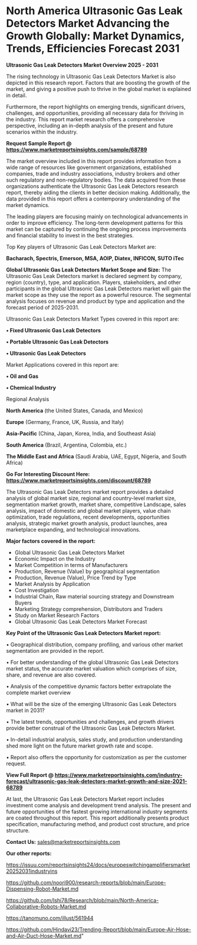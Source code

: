 # North America Ultrasonic Gas Leak Detectors Market Advancing the Growth Globally: Market Dynamics, Trends, Efficiencies Forecast 2031

<Strong> Ultrasonic Gas Leak Detectors Market Overview 2025 - 2031</strong>

The rising technology in Ultrasonic Gas Leak Detectors Market is also depicted in this research report. Factors that are boosting the growth of the market, and giving a positive push to thrive in the global market is explained in detail.

Furthermore, the report highlights on emerging trends, significant drivers, challenges, and opportunities, providing all necessary data for thriving in the industry. This report market research offers a comprehensive perspective, including an in-depth analysis of the present and future scenarios within the industry.

<strong>Request Sample Report @ <a href=https://www.marketreportsinsights.com/sample/68789>https://www.marketreportsinsights.com/sample/68789</a></strong>

The market overview included in this report provides information from a wide range of resources like government organizations, established companies, trade and industry associations, industry brokers and other such regulatory and non-regulatory bodies. The data acquired from these organizations authenticate the Ultrasonic Gas Leak Detectors research report, thereby aiding the clients in better decision making. Additionally, the data provided in this report offers a contemporary understanding of the market dynamics.

The leading players are focusing mainly on technological advancements in order to improve efficiency. The long-term development patterns for this market can be captured by continuing the ongoing process improvements and financial stability to invest in the best strategies.

Top Key players of Ultrasonic Gas Leak Detectors Market are:

<strong>Bacharach, Spectris, Emerson, MSA, AOIP, Diatex, INFICON, SUTO iTec</strong>

<strong><b>Global Ultrasonic Gas Leak Detectors Market Scope and Size:</b></strong>
The Ultrasonic Gas Leak Detectors market is declared segment by company, region (country), type, and application. Players, stakeholders, and other participants in the global Ultrasonic Gas Leak Detectors market will gain the market scope as they use the report as a powerful resource. The segmental analysis focuses on revenue and product by type and application and the forecast period of 2025-2031.

Ultrasonic Gas Leak Detectors Market Types covered in this report are:

<strong>• Fixed Ultrasonic Gas Leak Detectors

• Portable Ultrasonic Gas Leak Detectors

• Ultrasonic Gas Leak Detectors</strong>

Market Applications covered in this report are:

<strong>• Oil and Gas

• Chemical Industry</strong> 

Regional Analysis

<strong>North America</strong> (the United States, Canada, and Mexico)

<strong>Europe</strong> (Germany, France, UK, Russia, and Italy)

<strong>Asia-Pacific</strong> (China, Japan, Korea, India, and Southeast Asia)

<strong>South America</strong> (Brazil, Argentina, Colombia, etc.)

<strong>The Middle East and Africa</strong> (Saudi Arabia, UAE, Egypt, Nigeria, and South Africa)

<strong>Go For Interesting Discount Here: <a href=https://www.marketreportsinsights.com/discount/68789>https://www.marketreportsinsights.com/discount/68789</a></strong>

The Ultrasonic Gas Leak Detectors market report provides a detailed analysis of global market size, regional and country-level market size, segmentation market growth, market share, competitive Landscape, sales analysis, impact of domestic and global market players, value chain optimization, trade regulations, recent developments, opportunities analysis, strategic market growth analysis, product launches, area marketplace expanding, and technological innovations.

<strong><b>Major factors covered in the report:</b></strong>
<ul>
  <li>Global Ultrasonic Gas Leak Detectors Market </li>
  <li>Economic Impact on the Industry</li>
  <li>Market Competition in terms of Manufacturers</li>
  <li>Production, Revenue (Value) by geographical segmentation</li>
  <li>Production, Revenue (Value), Price Trend by Type</li>
  <li>Market Analysis by Application</li>
  <li>Cost Investigation</li>
  <li>Industrial Chain, Raw material sourcing strategy and Downstream Buyers</li>
  <li>Marketing Strategy comprehension, Distributors and Traders</li>
  <li>Study on Market Research Factors</li>
  <li>Global Ultrasonic Gas Leak Detectors Market Forecast</li>
</ul>

<strong><b>Key Point of the Ultrasonic Gas Leak Detectors Market report:</b></strong>

• Geographical distribution, company profiling, and various other market segmentation are provided in the report.

• For better understanding of the global Ultrasonic Gas Leak Detectors market status, the accurate market valuation which comprises of size, share, and revenue are also covered.

• Analysis of the competitive dynamic factors better extrapolate the complete market overview

• What will be the size of the emerging Ultrasonic Gas Leak Detectors market in 2031?

• The latest trends, opportunities and challenges, and growth drivers provide better construal of the Ultrasonic Gas Leak Detectors Market.

• In-detail industrial analysis, sales study, and production understanding shed more light on the future market growth rate and scope.

• Report also offers the opportunity for customization as per the customer request.

<strong><b>View Full Report @ <a href=https://www.marketreportsinsights.com/industry-forecast/ultrasonic-gas-leak-detectors-market-growth-and-size-2021-68789>https://www.marketreportsinsights.com/industry-forecast/ultrasonic-gas-leak-detectors-market-growth-and-size-2021-68789</a></b></strong>


At last, the Ultrasonic Gas Leak Detectors Market report includes investment come analysis and development trend analysis. The present and future opportunities of the fastest growing international industry segments are coated throughout this report. This report additionally presents product specification, manufacturing method, and product cost structure, and price structure.

<strong>Contact Us:</strong>
sales@marketreportsinsights.com

<strong>Our other reports:</strong>

<a href=https://issuu.com/reportsinsights24/docs/europeswitchingamplifiersmarket20252031industryins>https://issuu.com/reportsinsights24/docs/europeswitchingamplifiersmarket20252031industryins</a>

<a href=https://github.com/noori900/research-reports/blob/main/Europe-Dispensing-Robot-Market.md>https://github.com/noori900/research-reports/blob/main/Europe-Dispensing-Robot-Market.md</a>

<a href=https://github.com/Ishi78/Research/blob/main/North-America-Collaborative-Robots-Market.md>https://github.com/Ishi78/Research/blob/main/North-America-Collaborative-Robots-Market.md</a>

<a href=https://tanomuno.com/illust/561944>https://tanomuno.com/illust/561944</a>

<a href=https://github.com/Hindavi23/Trending-Report/blob/main/Europe-Air-Hose-and-Air-Duct-Hose-Market.md>https://github.com/Hindavi23/Trending-Report/blob/main/Europe-Air-Hose-and-Air-Duct-Hose-Market.md</a>"
